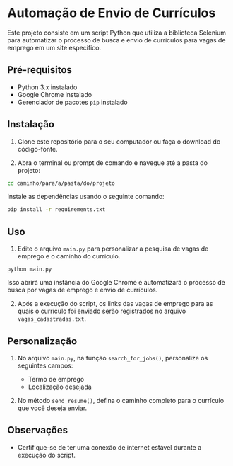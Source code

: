 # Automação de Envio de Currículos

Este projeto consiste em um script Python que utiliza a biblioteca Selenium para automatizar o processo de busca e envio de currículos para vagas de emprego em um site específico.

## Pré-requisitos

- Python 3.x instalado
- Google Chrome instalado
- Gerenciador de pacotes `pip` instalado

## Instalação

1. Clone este repositório para o seu computador ou faça o download do código-fonte.

2. Abra o terminal ou prompt de comando e navegue até a pasta do projeto:

```sh
cd caminho/para/a/pasta/do/projeto
```

Instale as dependências usando o seguinte comando:
```sh
pip install -r requirements.txt
```

## Uso

1. Edite o arquivo `main.py` para personalizar a pesquisa de vagas de emprego e o caminho do currículo.

```
python main.py
```
   Isso abrirá uma instância do Google Chrome e automatizará o processo de busca por vagas de emprego e envio de currículos.

2. Após a execução do script, os links das vagas de emprego para as quais o currículo foi enviado serão registrados no arquivo `vagas_cadastradas.txt`.

## Personalização

1. No arquivo `main.py`, na função `search_for_jobs()`, personalize os seguintes campos:
   - Termo de emprego
   - Localização desejada

2. No método `send_resume()`, defina o caminho completo para o currículo que você deseja enviar.

## Observações

- Certifique-se de ter uma conexão de internet estável durante a execução do script.
